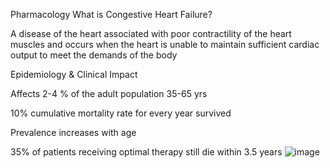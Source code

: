 
Pharmacology
What is Congestive Heart Failure?

A disease of the heart associated with poor contractility of the heart muscles and occurs when the heart is unable to maintain sufficient cardiac output to meet the demands of the body

Epidemiology & Clinical Impact

Affects 2-4 % of the adult population 35-65 yrs

10% cumulative mortality rate for every year survived 

Prevalence increases with age

35% of patients receiving optimal therapy still die within 3.5 years
![image](https://user-images.githubusercontent.com/85942287/122485275-6b93e800-cfce-11eb-88d7-f62f0f79af79.png)
